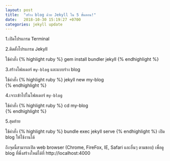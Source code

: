 ```yaml
---
layout: post
title:  "สร้าง blog ด้วย Jekyll ใน 5 ขั้นตอน!"
date:   2018-10-30 15:19:27 +0700
categories: jekyll update
---
```


1.เปิดโปรแกรม Terminal

2.ติดตั้งโปรแกรม Jekyll 

ใช้คำสั่ง 
{% highlight ruby %}
gem install bundler jekyll
{% endhighlight %}

3.สร้างโฟลเดอร์ `my-blog` และแบบร่าง blog 

ใช้คำสั่ง 
{% highlight ruby %}
jekyll new my-blog         
{% endhighlight %}

4.เจาะเข้าไปในโฟลเดอร์ `my-blog` 

ใช้คำสั่ง 
{% highlight ruby %}
cd my-blog                 
{% endhighlight %}

5.สุดท้าย 

ใช้คำสั่ง 
{% highlight ruby %}
bundle exec jekyll serve
{% endhighlight %}
เปิด blog ให้ใช้งานได้

ถึงจุดนี้สามารถเปิด web browser (Chrome, FireFox, IE, Safari และอื่นๆ ตามชอบ) 
เพื่อดู blog ที่พึ่งสร้างใหม่ได้ที่ http://localhost:4000






